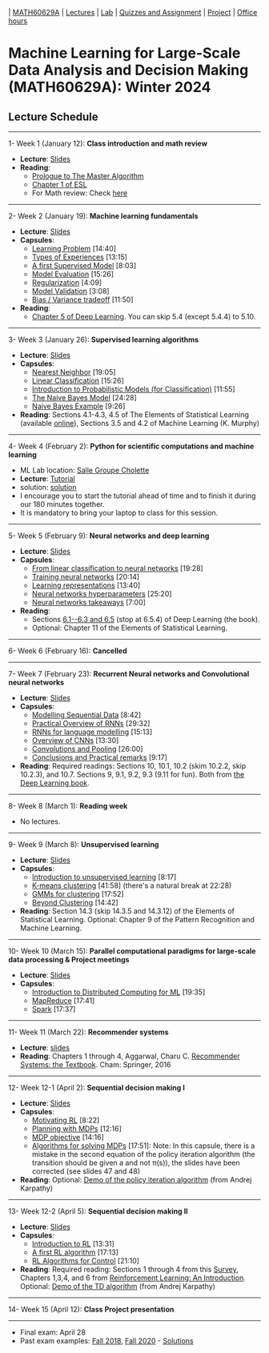 | [MATH60629A](main.md) | [Lectures](lectures.md) | [Lab](lab.md) | [Quizzes and Assignment](homework.md) | [Project](project.md) | [Office hours](office_hr.md)
# Machine Learning for Large-Scale Data Analysis and Decision Making (MATH60629A): Winter 2024

## Lecture Schedule
___
1- <span style="font-size:1em;">Week 1 (January 12): **Class introduction and math review**</span>
- **Lecture**: [Slides](http://www.cs.toronto.edu/~lcharlin/courses/60629/slides_intro.pdf)
- **Reading**: 
  * [Prologue to The Master Algorithm](http://homes.cs.washington.edu/~pedrod/Prologue.pdf)
  * [Chapter 1 of ESL](https://web.stanford.edu/~hastie/Papers/ESLII.pdf)
  * For Math review: Check [here](https://www.cs.toronto.edu/~lcharlin/courses/60629/math_resources.html)

___
2- <span style="font-size:1em;">Week 2 (January 19): **Machine learning fundamentals**</span> 
- **Lecture**: [Slides](https://www.cs.toronto.edu/~lcharlin/courses/60629/slides_ml-fundamentals.pdf)
- **Capsules**:  
  * [Learning Problem](https://youtu.be/XHjYLAooCQI) [14:40]
  * [Types of Experiences](https://youtu.be/bUrw6MWiI7E) [13:15]
  * [A first Supervised Model](https://www.youtube.com/watch?v=fu8IBbPREBg) [8:03]
  * [Model Evaluation](https://youtu.be/jB69v09vrn8) [15:26]
  * [Regularization](https://www.youtube.com/watch?v=SFzhFrWOTEI) [4:09]
  * [Model Validation](https://www.youtube.com/watch?v=WoFGyFvyoeo) [3:08]
  * [Bias / Variance tradeoff](https://www.youtube.com/watch?v=L5Hehy9s8SI) [11:50]
- **Reading**:  
  * [Chapter 5 of Deep Learning](http://www.deeplearningbook.org/contents/ml.html). You can skip 5.4 (except 5.4.4) to 5.10.  
  
___
3- <span style="font-size:1em;">Week 3 (January 26): **Supervised learning algorithms**</span> 
- **Lecture**: [Slides](http://www.cs.toronto.edu/~lcharlin/courses/60629/slides_supervised.pdf)
- **Capsules**: 
  * [Nearest Neighbor](https://youtu.be/wrpB9mxmhJc) [19:05]
  * [Linear Classification](https://youtu.be/Kv8Ab2I_7CM) [15:26]
  * [Introduction to Probabilistic Models (for Classification)](https://youtu.be/CnJTkeJpJLY) [11:55]
  * [The Naive Bayes Model](https://youtu.be/8L2ZM20BdoA) [24:28]
  * [Naive Bayes Example](https://youtu.be/xg8wZOr6zrY) [9:26]
- **Reading**: Sections 4.1-4.3, 4.5 of The Elements of Statistical Learning (available [online](https://web.stanford.edu/~hastie/ElemStatLearn/)), Sections 3.5 and 4.2 of Machine Learning (K. Murphy)

___
4- <span style="font-size:1em;">Week 4 (February 2): **Python for scientific computations and machine learning**</span> 
- ML Lab location: [Salle Groupe Cholette](https://www.hec.ca/campus/edifices/cote_sainte_catherine/1er_etage/salles_cours/cholette.html)
- **Lecture**: [Tutorial](https://colab.research.google.com/github/lcharlin/80-629/blob/master/week4-PracticalSession/Introduction_to_ML.ipynb)
- solution: [solution](https://colab.research.google.com/github/lcharlin/80-629/blob/master/week4-PracticalSession/Introduction_to_ML_Solutions.ipynb)
- I encourage you to start the tutorial ahead of time and to finish it during our 180 minutes together.
- It is mandatory to bring your laptop to class for this session. 

___
5- <span style="font-size:1em;">Week 5 (February 9): **Neural networks and deep learning**</span> 
- **Lecture**: [Slides](http://www.cs.toronto.edu/~lcharlin/courses/60629/slides_nn.pdf)
- **Capsules**: 
  * [From linear classification to neural networks](https://youtu.be/Bs6NA2gGz78) [19:28]
  * [Training neural networks](https://youtu.be/c47a3YxIG7k) [20:14]
  * [Learning representations](https://youtu.be/N_JU7egyGGA)  [13:40]
  * [Neural networks hyperparameters](https://youtu.be/5axp1O299qM)  [25:20]
  * [Neural networks takeaways](https://youtu.be/Nqs-C7wBVQo) [7:00]
- **Reading**:
  * Sections [6.1--6.3 and 6.5](http://www.deeplearningbook.org/contents/mlp.html) (stop at 6.5.4) of Deep Learning (the book).  
  * Optional: Chapter 11 of the Elements of Statistical Learning.

____
6- <span style="font-size:1em;">Week 6 (February 16): **Cancelled**</span> 

___
7- <span style="font-size:1em;"> Week 7 (February 23): **Recurrent Neural networks and Convolutional neural networks**</span> 
- **Lecture**: [Slides](http://www.cs.toronto.edu/~lcharlin/courses/60629/slides_rnn-cnn.pdf)
- **Capsules**: 
  * [Modelling Sequential Data](https://youtu.be/Ra_n9vJ89wM) [8:42]
  * [Practical Overview of RNNs](https://youtu.be/2euWyjhO0GM) [29:32]
  * [RNNs for language modelling](https://youtu.be/K-l8zCBuJbM) [15:13]
  * [Overview of CNNs](https://youtu.be/EVZOThR2q1I) [13:30]
  * [Convolutions and Pooling](https://youtu.be/L8tbxFKKoVw) [26:00]
  * [Conclusions and Practical remarks](https://youtu.be/mA71uUtkcXw) [9:17]
- **Reading**: Required readings: Sections 10, 10.1, 10.2 (skim 10.2.2, skip 10.2.3), and 10.7. Sections 9, 9.1, 9.2, 9.3 (9.11 for fun). Both from [the Deep Learning book](http://www.deeplearningbook.org/).

___

8- <span style="font-size:1em;">Week 8 (March 1): **Reading week**</span> 
- No lectures.

  
____
9- <span style="font-size:1em;">Week 9 (March 8): **Unsupervised learning**</span> 
- **Lecture**: [Slides](http://www.cs.toronto.edu/~lcharlin/courses/60629/slides_unsupervised.pdf)
- **Capsules**: 
  * [Introduction to unsupervised learning](https://youtu.be/z_PcTBDHvOs) [8:17]
  * [K-means clustering](https://youtu.be/9EFWKAQ3TSs) [41:58] (there's a natural break at 22:28)
  * [GMMs for clustering](https://youtu.be/OyK4tX2hjMc) [17:52]
  * [Beyond Clustering](https://youtu.be/zVoi--FTiYk) [14:42]
- **Reading**: Section 14.3 (skip 14.3.5 and 14.3.12) of the Elements of Statistical Learning. Optional: Chapter 9 of the Pattern Recognition and Machine Learning. 

<!--___
 __
9- <span style="font-size:1em;">Week 9 (March 8): **Project meetings**</span> 
- No lectures -->

___
10- <span style="font-size:1em;">Week 10 (March 15): **Parallel computational paradigms for large-scale data processing & Project meetings**</span>
- **Lecture**: [Slides]([http://www.cs.toronto.edu/~lcharlin/courses/60629/slides_largeScale.pdf](https://github.com/denafiroozi/Machine-Learning-I/blob/master/lecture_files/summary-midterm%20(1).pdf))
- **Capsules**: 
  * [Introduction to Distributed Computing for ML](https://youtu.be/CtYOBS9pDvg) [19:35]
  * [MapReduce](https://youtu.be/U3FLRYH3R5Q) [17:41]
  * [Spark](https://www.youtube.com/watch?v=4gOdejqyHng) [17:37]

___
11- <span style="font-size:1em;">Week 11 (March 22): **Recommender systems**</span> 
- **Lecture**: [slides](http://www.cs.toronto.edu/~lcharlin/courses/60629/case_Decathlon-diapos.pdf)
- **Reading**: Chapters 1 through 4, Aggarwal, Charu C. [Recommender Systems: the Textbook](https://hecmontreal.on.worldcat.org/v2/oclc/946011635). Cham: Springer, 2016

___
12- <span style="font-size:1em;">Week 12-1 (April 2): **Sequential decision making I**</span> 
- **Lecture**: [Slides](http://www.cs.toronto.edu/~lcharlin/courses/60629/slides_rl.pdf)
- **Capsules**: 
  * [Motivating RL](https://youtu.be/V2WrKWyiPoQ) [8:22]
  * [Planning with MDPs](https://youtu.be/FwQQCSL5I_Y) [12:16]
  * [MDP objective](https://youtu.be/3vX-J61A8NQ) [14:16]
  * [Algorithms for solving MDPs](https://youtu.be/HBTyOjt4QBk) [17:51]: Note: In this capsule, there is a mistake in the second equation of the policy iteration algorithm (the transition should be given a and not π(s)), the slides have been corrected (see slides 47 and 48)
- **Reading**: Optional: [Demo of the policy iteration algorithm](http://www.cs.toronto.edu/~lcharlin/courses/60629/reinforcejs/gridworld_dp.html) (from Andrej Karpathy)

___
13- <span style="font-size:1em;">Week 12-2 (April 5): **Sequential decision making II**</span> 
- **Lecture**: [Slides](http://www.cs.toronto.edu/~lcharlin/courses/60629/slides_rl2.pdf)
- **Capsules**: 
  * [Introduction to RL](https://www.youtube.com/watch?v=VnZ4558bXys) [13:31]
  * [A first RL algorithm](https://www.youtube.com/watch?v=EYeACgMxHVk) [17:13]
  * [RL Algorithms for Control](https://www.youtube.com/watch?v=PeGnFc5S-f4) [21:10]
- **Reading**: Required reading: Sections 1 through 4 from this [Survey](https://www.jair.org/index.php/jair/article/download/10166/24110/), Chapters 1,3,4, and 6 from [Reinforcement Learning: An Introduction](http://incompleteideas.net/book/the-book.html). Optional: [Demo of the TD algorithm](http://www.cs.toronto.edu/~lcharlin/courses/60629/reinforcejs/gridworld_td.html) (from Andrej Karpathy)

___
14- <span style="font-size:1em;">Week 15 (April 12): **Class Project presentation**</span>

___
* Final exam: April 28
* Past exam examples: [Fall 2018](http://www.cs.toronto.edu/~lcharlin/courses/60629/exam_80629_A18.pdf), [Fall 2020](http://www.cs.toronto.edu/~lcharlin/courses/60629/examen_80629A_F20.pdf) - [Solutions](http://www.cs.toronto.edu/~lcharlin/courses/60629/examen_80629A_F20_solutions.pdf)

